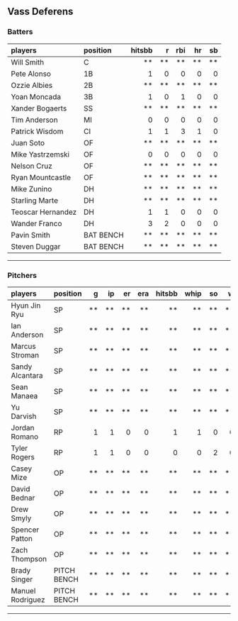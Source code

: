 ## Vass Deferens

### Batters

 
|players           |position  | hitsbb|  r| rbi| hr| sb| 
|:-----------------|:---------|------:|--:|---:|--:|--:| 
|Will Smith        |C         |     **| **|  **| **| **| 
|Pete Alonso       |1B        |      1|  0|   0|  0|  0| 
|Ozzie Albies      |2B        |     **| **|  **| **| **| 
|Yoan Moncada      |3B        |      1|  0|   1|  0|  0| 
|Xander Bogaerts   |SS        |     **| **|  **| **| **| 
|Tim Anderson      |MI        |      0|  0|   0|  0|  0| 
|Patrick Wisdom    |CI        |      1|  1|   3|  1|  0| 
|Juan Soto         |OF        |     **| **|  **| **| **| 
|Mike Yastrzemski  |OF        |      0|  0|   0|  0|  0| 
|Nelson Cruz       |OF        |     **| **|  **| **| **| 
|Ryan Mountcastle  |OF        |     **| **|  **| **| **| 
|Mike Zunino       |DH        |     **| **|  **| **| **| 
|Starling Marte    |DH        |     **| **|  **| **| **| 
|Teoscar Hernandez |DH        |      1|  1|   0|  0|  0| 
|Wander Franco     |DH        |      3|  2|   0|  0|  0| 
|Pavin Smith       |BAT BENCH |     **| **|  **| **| **| 
|Steven Duggar     |BAT BENCH |     **| **|  **| **| **| 


* * *

### Pitchers

 
|players          |position    |  g| ip| er| era| hitsbb| whip| so|  w| sv| 
|:----------------|:-----------|--:|--:|--:|---:|------:|----:|--:|--:|--:| 
|Hyun Jin Ryu     |SP          | **| **| **|  **|     **|   **| **| **| **| 
|Ian Anderson     |SP          | **| **| **|  **|     **|   **| **| **| **| 
|Marcus Stroman   |SP          | **| **| **|  **|     **|   **| **| **| **| 
|Sandy Alcantara  |SP          | **| **| **|  **|     **|   **| **| **| **| 
|Sean Manaea      |SP          | **| **| **|  **|     **|   **| **| **| **| 
|Yu Darvish       |SP          | **| **| **|  **|     **|   **| **| **| **| 
|Jordan Romano    |RP          |  1|  1|  0|   0|      1|    1|  0|  0|  1| 
|Tyler Rogers     |RP          |  1|  1|  0|   0|      0|    0|  2|  0|  0| 
|Casey Mize       |OP          | **| **| **|  **|     **|   **| **| **| **| 
|David Bednar     |OP          | **| **| **|  **|     **|   **| **| **| **| 
|Drew Smyly       |OP          | **| **| **|  **|     **|   **| **| **| **| 
|Spencer Patton   |OP          | **| **| **|  **|     **|   **| **| **| **| 
|Zach Thompson    |OP          | **| **| **|  **|     **|   **| **| **| **| 
|Brady Singer     |PITCH BENCH | **| **| **|  **|     **|   **| **| **| **| 
|Manuel Rodriguez |PITCH BENCH | **| **| **|  **|     **|   **| **| **| **| 


* * *



